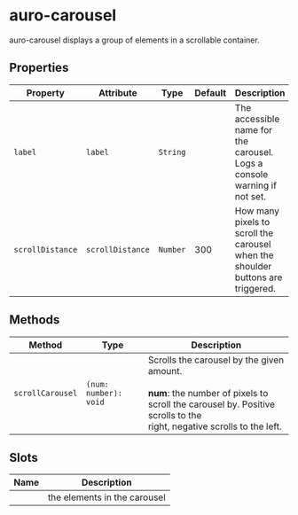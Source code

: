 # auro-carousel

auro-carousel displays a group of elements in a scrollable container.

## Properties

| Property         | Attribute        | Type     | Default | Description                                      |
|------------------|------------------|----------|---------|--------------------------------------------------|
| `label`          | `label`          | `String` |         | The accessible name for the carousel. Logs a console warning if not set. |
| `scrollDistance` | `scrollDistance` | `Number` | 300     | How many pixels to scroll the carousel when the shoulder buttons are triggered. |

## Methods

| Method           | Type                  | Description                                      |
|------------------|-----------------------|--------------------------------------------------|
| `scrollCarousel` | `(num: number): void` | Scrolls the carousel by the given amount.<br /><br />**num**: the number of pixels to scroll the carousel by. Positive scrolls to the<br />right, negative scrolls to the left. |

## Slots

| Name | Description                  |
|------|------------------------------|
|      | the elements in the carousel |

